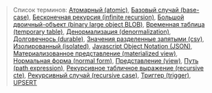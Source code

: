 > Список терминов: [Атомарный (atomic)](/resources/glossary.md?id=Атомарный-atomic), [Базовый случай (base-case)](/resources/glossary.md?id=Базовый-случай-base-case), [Бесконечная рекурсия (infinite recursion)](/resources/glossary.md?id=Бесконечная-рекурсия-infinite-recursion), [Большой двоичный-объект (binary large object BLOB)](/resources/glossary.md?id=Большой-двоичный-объект-binary-large-object-blob), [Временная таблица (temporary table)](/resources/glossary.md?id=Временная-таблица-temporary-table), [Денормализация (denormalization)](/resources/glossary.md?id=Денормализация-denormalization), [Долговечнось (durable)](/resources/glossary.md?id=Долговечнось-durable), [Значения разделенные запятыми (csv)](/resources/glossary.md?id=Значения-разделенные-запятыми-csv), [Изолированный (isolated)](/resources/glossary.md?id=Изолированный-isolated), [Javascript Object Notation (JSON)](/resources/glossary.md?id=javascript-object-notation-json), [Материализованное представление (materialized view)](/resources/glossary.md?id=Материализованное-представление-materialized-view), [Нормальная форма (normal form)](/resources/glossary.md?id=Нормальная-форма-normal-form), [Представление (view)](/resources/glossary.md?id=Представление-view), [Путь (path expression)](/resources/glossary.md?id=Путь-path-expression), [Рекурсивное табличное выражение (recursive cte)](/resources/glossary.md?id=Рекурсивное-табличное-выражение-recursive-cte), [Рекурсивный случай (recursive case)](/resources/glossary.md?id=Рекурсивный-случай-recursive-case), [Триггер (trigger)](/resources/glossary.md?id=Триггер-trigger), [UPSERT](/resources/glossary.md?id=UPSERT)

